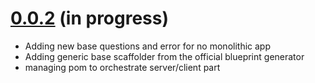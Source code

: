 <a name="0.0.2"></a>

# [0.0.2](https://github.com/jhipster/generator-jhipster-nodejs) (in progress)

- Adding new base questions and error for no monolithic app
- Adding generic base scaffolder from the official blueprint generator
- managing pom to orchestrate server/client part

